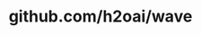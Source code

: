 ---
layout: post
title: github.com/h2oai/wave
categories: link
tags: [انگلیسی, گیت‌هاب, برنامه‌نویسی]
---